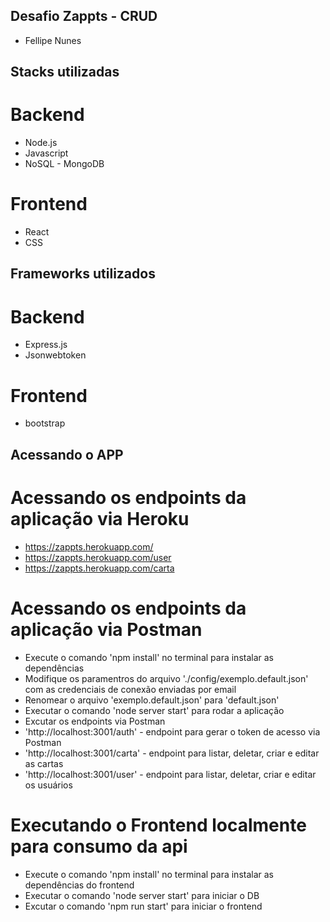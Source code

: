 ## Desafio Zappts - CRUD
- Fellipe Nunes


## Stacks utilizadas

# Backend
- Node.js
- Javascript
- NoSQL - MongoDB

# Frontend
- React
- CSS


## Frameworks utilizados

# Backend
- Express.js
- Jsonwebtoken

# Frontend
- bootstrap


## Acessando o APP 

# Acessando os endpoints da aplicação via Heroku
- https://zappts.herokuapp.com/
- https://zappts.herokuapp.com/user
- https://zappts.herokuapp.com/carta

# Acessando os endpoints da aplicação via Postman
- Execute o comando 'npm install' no terminal para instalar as dependências 
- Modifique os paramentros do arquivo './config/exemplo.default.json' com as credenciais de conexão enviadas por email
- Renomear o arquivo 'exemplo.default.json' para 'default.json'
- Executar o comando 'node server start' para rodar a aplicação
- Excutar os endpoints via Postman
- 'http://localhost:3001/auth' - endpoint para gerar o token de acesso via Postman
- 'http://localhost:3001/carta' - endpoint para listar, deletar, criar e editar as cartas
- 'http://localhost:3001/user' - endpoint para listar, deletar, criar e editar os usuários 

# Executando o Frontend localmente para consumo da api
- Execute o comando 'npm install' no terminal para instalar as dependências do frontend
- Executar o comando 'node server start' para iniciar o DB
- Excutar o comando 'npm run start' para iniciar o frontend
